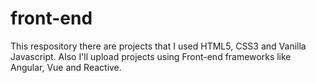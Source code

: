 # front-end
This respository there are projects that I used HTML5, CSS3 and Vanilla Javascript. Also I'll upload projects using Front-end frameworks like Angular, Vue and Reactive.
